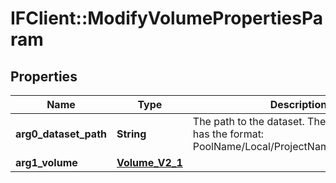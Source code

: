 # IFClient::ModifyVolumePropertiesParam

## Properties
Name | Type | Description | Notes
------------ | ------------- | ------------- | -------------
**arg0_dataset_path** | **String** | The path to the dataset. The dataset path has the format: PoolName/Local/ProjectName/VolumeName.  | 
**arg1_volume** | [**Volume_V2_1**](Volume_V2_1.md) |  | 


